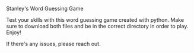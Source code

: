 Stanley's Word Guessing Game 

Test your skills with this word guessing game created with python. Make sure to download both files and be in the correct directory in order to play. Enjoy!

If there's any issues, please reach out.